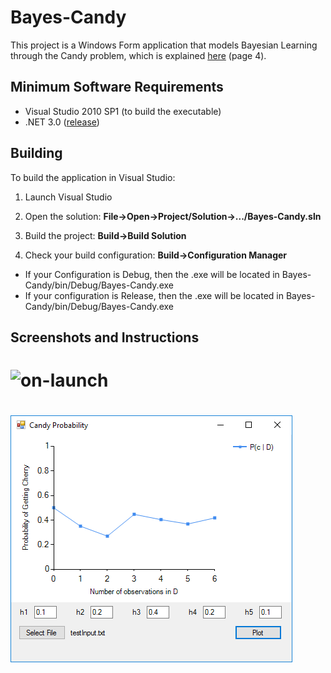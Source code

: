 # Bayes-Candy

This project is a Windows Form application that models Bayesian Learning through the Candy problem, which is explained [here](https://ocw.mit.edu/courses/health-sciences-and-technology/hst-950j-biomedical-computing-fall-2010/lectures-and-readings/MITHST_950JF10_lec17.pdf) (page 4).

## Minimum Software Requirements

- Visual Studio 2010 SP1 (to build the executable)
- .NET 3.0 ([release](link))

## Building

To build the application in Visual Studio:

1. Launch Visual Studio

2. Open the solution: **File->Open->Project/Solution->.../Bayes-Candy.sln**

3. Build the project: **Build->Build Solution**

4. Check your build configuration: **Build->Configuration Manager**
  * If your Configuration is Debug, then the .exe will be located in Bayes-Candy/bin/Debug/Bayes-Candy.exe
  * If your configuration is Release, then the .exe will be located in Bayes-Candy/bin/Debug/Bayes-Candy.exe

## Screenshots and Instructions

# ![on-launch](screenshots/launch.png)

# ![input-file](screenshots/input-file.png)
